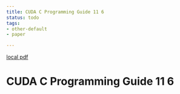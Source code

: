 ```yaml
---
title: CUDA C Programming Guide 11 6
status: todo
tags:
- other-default
- paper

---
```


[local pdf](../../../pdfs/CUDA_C_Programming_Guide_11_6.pdf)

# CUDA C Programming Guide 11 6
